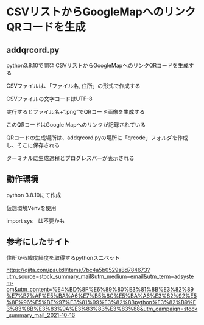 # CSVリストからGoogleMapへのリンクQRコードを生成
## addqrcord.py

python3.8.10で開発
CSVリストからGoogleMapへのリンクQRコードを生成する

CSVファイルは、「ファイル名, 住所」の形式で作成する

CSVファイルの文字コードはUTF-8

実行するとファイル名+”.png”でQRコード画像を生成する

このQRコードはGoogle Mapへのリンクが記録されている

QRコードの生成場所は、addqrcord.pyの場所に「qrcode」フォルダを作成し、そこに保存される

ターミナルに生成過程とプログレスバーが表示される


## 動作環境

python 3.8.10にて作成

仮想環境Venvを使用

import sys　は不要かも

## 参考にしたサイト
住所から緯度経度を取得するpythonスニペット

https://qiita.com/paulxll/items/7bc4a5b0529a8d784673?utm_source=stock_summary_mail&utm_medium=email&utm_term=adsystem-om&utm_content=%E4%BD%8F%E6%89%80%E3%81%8B%E3%82%89%E7%B7%AF%E5%BA%A6%E7%B5%8C%E5%BA%A6%E3%82%92%E5%8F%96%E5%BE%97%E3%81%99%E3%82%8Bpython%E3%82%B9%E3%83%8B%E3%83%9A%E3%83%83%E3%83%88&utm_campaign=stock_summary_mail_2021-10-16
